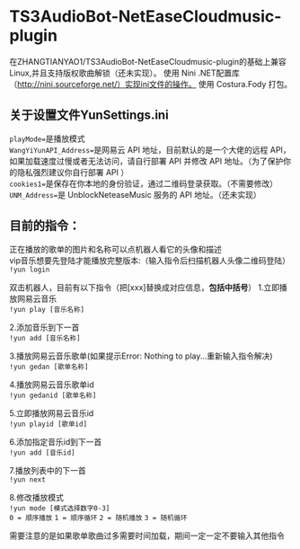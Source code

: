 # TS3AudioBot-NetEaseCloudmusic-plugin
在ZHANGTIANYAO1/TS3AudioBot-NetEaseCloudmusic-plugin的基础上兼容Linux,并且支持版权歌曲解锁（还未实现）。
使用 Nini .NET配置库（http://nini.sourceforge.net/）实现ini文件的操作。
使用 Costura.Fody 打包。

## 关于设置文件YunSettings.ini
`playMode=`是播放模式   
`WangYiYunAPI_Address=`是网易云 API 地址，目前默认的是一个大佬的远程 API，如果加载速度过慢或者无法访问，请自行部署 API 并修改 API 地址。（为了保护你的隐私强烈建议你自行部署 API ）   
`cookies1=`是保存在你本地的身份验证，通过二维码登录获取。（不需要修改）   
`UNM_Address=`是 UnblockNeteaseMusic 服务的 API 地址。（还未实现）

## 目前的指令：
正在播放的歌单的图片和名称可以点机器人看它的头像和描述  
vip音乐想要先登陆才能播放完整版本:（输入指令后扫描机器人头像二维码登陆）
`!yun login`  

双击机器人，目前有以下指令（把[xxx]替换成对应信息，**包括中括号**）
1.立即播放网易云音乐  
`!yun play [音乐名称]`  
  
2.添加音乐到下一首  
`!yun add [音乐名称]`  
  
3.播放网易云音乐歌单(如果提示Error: Nothing to play...重新输入指令解决)  
`!yun gedan [歌单名称]`  
  
4.播放网易云音乐歌单id  
`!yun gedanid [歌单名称]`  
  
5.立即播放网易云音乐id  
`!yun playid [歌单id]`  
  
6.添加指定音乐id到下一首  
`!yun add [音乐id]`  
  
7.播放列表中的下一首    
`!yun next`  

8.修改播放模式    
`!yun mode [模式选择数字0-3]`  
`0 = 顺序播放`
`1 = 顺序循环`
`2 = 随机播放`
`3 = 随机循环`

需要注意的是如果歌单歌曲过多需要时间加载，期间一定一定不要输入其他指令  
